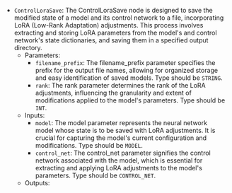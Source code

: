 - `ControlLoraSave`: The ControlLoraSave node is designed to save the modified state of a model and its control network to a file, incorporating LoRA (Low-Rank Adaptation) adjustments. This process involves extracting and storing LoRA parameters from the model's and control network's state dictionaries, and saving them in a specified output directory.
    - Parameters:
        - `filename_prefix`: The filename_prefix parameter specifies the prefix for the output file names, allowing for organized storage and easy identification of saved models. Type should be `STRING`.
        - `rank`: The rank parameter determines the rank of the LoRA adjustments, influencing the granularity and extent of modifications applied to the model's parameters. Type should be `INT`.
    - Inputs:
        - `model`: The model parameter represents the neural network model whose state is to be saved with LoRA adjustments. It is crucial for capturing the model's current configuration and modifications. Type should be `MODEL`.
        - `control_net`: The control_net parameter signifies the control network associated with the model, which is essential for extracting and applying LoRA adjustments to the model's parameters. Type should be `CONTROL_NET`.
    - Outputs:
